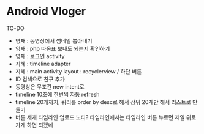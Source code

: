 Android Vloger
======

TO-DO

* 영재 : 동영상에서 썸네일 뽑아내기
* 영재 : php 따옴표 보내도 되는지 확인하기
* 영재 : 로그인 activity
* 지혜 : timeline adapter
* 지혜 : main activity layout : recyclerview / 하단 버튼
* ID 검색으로 친구 추가
* 동영상은 무조건 new intent로
* timeline 10초에 한번씩 자동 refresh
* timeline 20개까지, 쿼리를 order by desc로 해서 상위 20개만 해서 리스트로 만들기
* 버튼 세개  타임라인 업로드 노티? 타임라인에서는 타임라인 버튼 누르면 제일 위로 가게 하면 되겠네